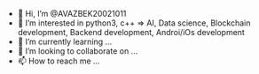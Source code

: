 - 👋 Hi, I’m @AVAZBEK20021011
- 👀 I’m interested in python3, c++ => AI, Data science, Blockchain development, Backend development, Androi/iOs development
- 🌱 I’m currently learning ...
- 💞️ I’m looking to collaborate on ...
- 📫 How to reach me ...

<!---
AVAZBEK20021011/AVAZBEK20021011 is a ✨ special ✨ repository because its `README.md` (this file) appears on your GitHub profile.
You can click the Preview link to take a look at your changes.
--->
